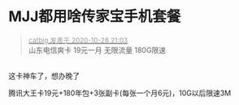 # MJJ都用啥传家宝手机套餐


<div class="quote"><blockquote><font size="2"><a href="https://www.hostloc.com/forum.php?mod=redirect&amp;goto=findpost&amp;pid=9366221&amp;ptid=759461" target="_blank"><font color="#999999">catbig 发表于 2020-10-28 21:03</font></a></font><br />
山东电信爽卡 19元一月 无限流量 180G限速</blockquote></div><br />
这卡神车了，想办晚了

腾讯大王卡19元+180年包+3张副卡(每张一个月6元)，10G以后限速3M
